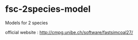 # fsc-2species-model
Models for 2 species

official website : http://cmpg.unibe.ch/software/fastsimcoal27/
